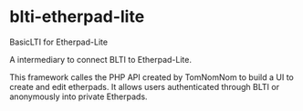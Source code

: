 blti-etherpad-lite
==================

BasicLTI for Etherpad-Lite

A intermediary to connect BLTI to Etherpad-Lite.

This framework calles the PHP API created by TomNomNom to build a UI to create and edit etherpads. It allows users authenticated through BLTI or anonymously into private Etherpads.

